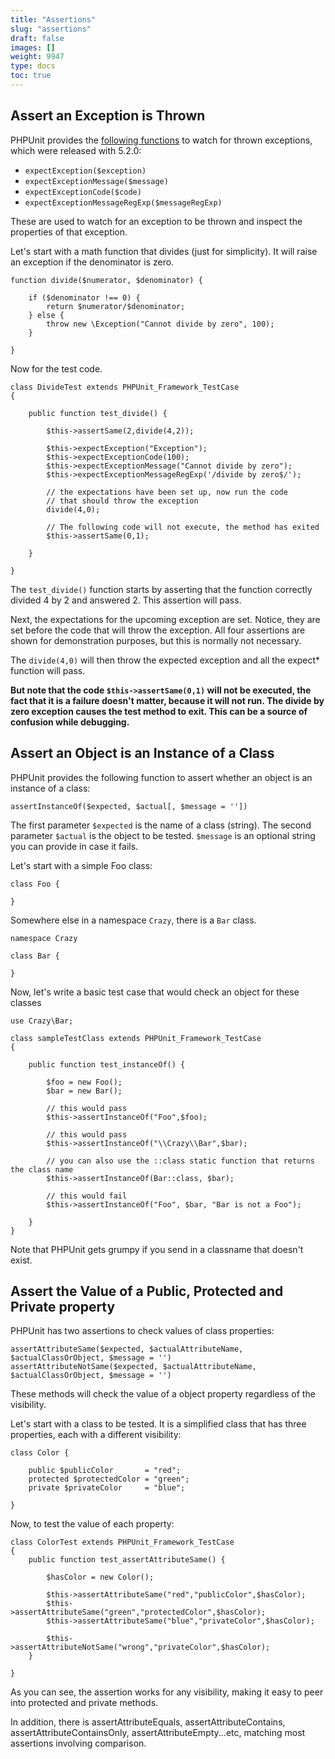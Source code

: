 ```yaml
---
title: "Assertions"
slug: "assertions"
draft: false
images: []
weight: 9947
type: docs
toc: true
---
```


## Assert an Exception is Thrown
PHPUnit provides the [following functions][1] to watch for thrown exceptions, which were released with 5.2.0:

* `expectException($exception)` 
* `expectExceptionMessage($message)`
* `expectExceptionCode($code)`
* `expectExceptionMessageRegExp($messageRegExp)`

These are used to watch for an exception to be thrown and inspect the properties of that exception. 


Let's start with a math function that divides (just for simplicity).  It will raise an exception if the denominator is zero.

    function divide($numerator, $denominator) {
        
        if ($denominator !== 0) {
            return $numerator/$denominator;       
        } else {
            throw new \Exception("Cannot divide by zero", 100);
        }
    
    }
Now for the test code.  


    class DivideTest extends PHPUnit_Framework_TestCase
    {
    
        public function test_divide() {
    
            $this->assertSame(2,divide(4,2));
   
            $this->expectException("Exception");
            $this->expectExceptionCode(100);
            $this->expectExceptionMessage("Cannot divide by zero");
            $this->expectExceptionMessageRegExp('/divide by zero$/');

            // the expectations have been set up, now run the code
            // that should throw the exception
            divide(4,0);
    
            // The following code will not execute, the method has exited
            $this->assertSame(0,1);
    
        }
    
    }

The `test_divide()` function starts by asserting that the function correctly divided 4 by 2 and answered 2.  This assertion will pass.

Next, the expectations for the upcoming exception are set.  Notice, they are set before the code that will throw the exception.  All four assertions are shown for demonstration purposes, but this is normally not necessary.

The `divide(4,0)` will then throw the expected exception and all the expect* function will pass.

**But note that the code `$this->assertSame(0,1)` will not be executed, the fact that it is a failure doesn't matter, because it will not run.  The divide by zero exception causes the test method to exit.  This can be a source of confusion while debugging.**
 


  [1]: https://phpunit.de/manual/current/en/writing-tests-for-phpunit.html#writing-tests-for-phpunit.exceptions

## Assert an Object is an Instance of a Class
PHPUnit provides the following function to assert whether an object is an instance of a class:

    assertInstanceOf($expected, $actual[, $message = ''])

The first parameter `$expected` is the name of a class (string).   The second parameter `$actual` is the object to be tested.  `$message` is an optional string you can provide in case it fails.

Let's start with a simple Foo class:

    class Foo {
    
    }

Somewhere else in a namespace `Crazy`, there is a `Bar` class.

    namespace Crazy
    
    class Bar {
    
    }

Now, let's write a basic test case that would check an object for these classes

    use Crazy\Bar;

    class sampleTestClass extends PHPUnit_Framework_TestCase
    {
    
        public function test_instanceOf() {
    
            $foo = new Foo();
            $bar = new Bar();

            // this would pass
            $this->assertInstanceOf("Foo",$foo);

            // this would pass
            $this->assertInstanceOf("\\Crazy\\Bar",$bar);

            // you can also use the ::class static function that returns the class name
            $this->assertInstanceOf(Bar::class, $bar);

            // this would fail
            $this->assertInstanceOf("Foo", $bar, "Bar is not a Foo");
    
        }
    }    

Note that PHPUnit gets grumpy if you send in a classname that doesn't exist.



## Assert the Value of a Public, Protected and Private property
PHPUnit has two assertions to check values of class properties:

    assertAttributeSame($expected, $actualAttributeName, $actualClassOrObject, $message = '')
    assertAttributeNotSame($expected, $actualAttributeName, $actualClassOrObject, $message = '')

These methods will check the value of a object property regardless of the visibility. 

Let's start with a class to be tested.  It is a simplified class that has three properties, each with a different visibility:

    class Color {
    
        public $publicColor       = "red";
        protected $protectedColor = "green";
        private $privateColor     = "blue";
        
    }

Now, to test the value of each property:

    class ColorTest extends PHPUnit_Framework_TestCase
    {
        public function test_assertAttributeSame() {
    
            $hasColor = new Color();
    
            $this->assertAttributeSame("red","publicColor",$hasColor);
            $this->assertAttributeSame("green","protectedColor",$hasColor);
            $this->assertAttributeSame("blue","privateColor",$hasColor);
            
            $this->assertAttributeNotSame("wrong","privateColor",$hasColor);
        }
    
    }

As you can see, the assertion works for any visibility, making it easy to peer into protected and private methods. 

In addition, there is assertAttributeEquals, assertAttributeContains, assertAttributeContainsOnly, assertAttributeEmpty...etc, matching most assertions involving comparison.

